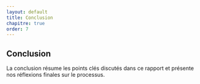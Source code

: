 ```yaml
---
layout: default
title: Conclusion
chapitre: true
order: 7
---
```


## Conclusion
La conclusion résume les points clés discutés dans ce rapport et présente nos réflexions finales sur le processus.

